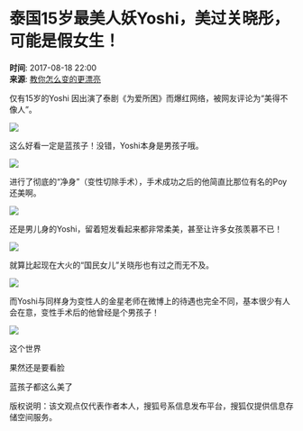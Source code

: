 # 泰国15岁最美人妖Yoshi，美过关晓彤，可能是假女生！

**时间**: 2017-08-18 22:00  
**来源**: [教你怎么变的更漂亮](https://www.sohu.com/?spm=smpc.content-abroad.content.1.1732247921521PIUAljc)

仅有15岁的Yoshi 因出演了泰剧《为爱所困》而爆红网络，被网友评论为“美得不像人”。

![](http://5b0988e595225.cdn.sohucs.com/images/20170819/79820a63c498434aaf0277702c9bb6cd.jpeg)

这么好看一定是蓝孩子！没错，Yoshi本身是男孩子哦。

![](http://5b0988e595225.cdn.sohucs.com/images/20170819/d1eb467d1f914bf89d2bc5ec700fe5a1.jpeg)

进行了彻底的“净身”（变性切除手术），手术成功之后的他简直比那位有名的Poy还美啊。

![](http://5b0988e595225.cdn.sohucs.com/images/20170819/174aad72bada4efaae334a538e5563df.jpeg)

还是男儿身的Yoshi，留着短发看起来都非常柔美，甚至让许多女孩羡慕不已！

![](http://5b0988e595225.cdn.sohucs.com/images/20170819/cf25e4c62b124bfa8bc9c7f043e00bf3.jpeg)

就算比起现在大火的“国民女儿”关晓彤也有过之而无不及。

![](http://5b0988e595225.cdn.sohucs.com/images/20170819/2152b99c788049b3a3736fc66526ab6c.jpeg)

而Yoshi与同样身为变性人的金星老师在微博上的待遇也完全不同，基本很少有人会在意，变性手术后的他曾经是个男孩子！

![](http://5b0988e595225.cdn.sohucs.com/images/20170819/ccda9ae25dff4fae815dcafe8895e321.jpeg)

这个世界

果然还是要看脸

蓝孩子都这么美了

版权说明：该文观点仅代表作者本人，搜狐号系信息发布平台，搜狐仅提供信息存储空间服务。